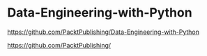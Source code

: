 # Data-Engineering-with-Python

https://github.com/PacktPublishing/Data-Engineering-with-Python

https://github.com/PacktPublishing/
